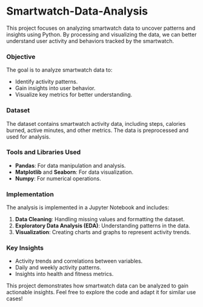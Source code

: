 # Smartwatch-Data-Analysis
This project focuses on analyzing smartwatch data to uncover patterns and insights using Python. By processing and visualizing the data, we can better understand user activity and behaviors tracked by the smartwatch.

### Objective

The goal is to analyze smartwatch data to:
- Identify activity patterns.
- Gain insights into user behavior.
- Visualize key metrics for better understanding.

### Dataset

The dataset contains smartwatch activity data, including steps, calories burned, active minutes, and other metrics. The data is preprocessed and used for analysis.

### Tools and Libraries Used

- **Pandas**: For data manipulation and analysis.
- **Matplotlib** and **Seaborn**: For data visualization.
- **Numpy**: For numerical operations.

### Implementation

The analysis is implemented in a Jupyter Notebook and includes:
1. **Data Cleaning**: Handling missing values and formatting the dataset.
2. **Exploratory Data Analysis (EDA)**: Understanding patterns in the data.
3. **Visualization**: Creating charts and graphs to represent activity trends.

### Key Insights

- Activity trends and correlations between variables.
- Daily and weekly activity patterns.
- Insights into health and fitness metrics.

This project demonstrates how smartwatch data can be analyzed to gain actionable insights. Feel free to explore the code and adapt it for similar use cases!
